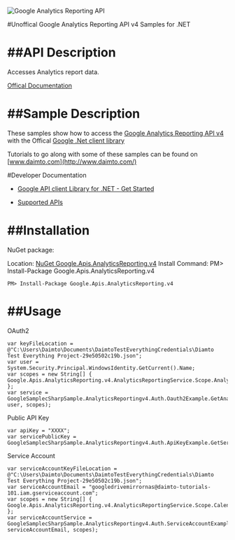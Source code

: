 ﻿![Google Analytics Reporting API](http://www.google.com/images/icons/product/search-32.gif)

#Unoffical Google Analytics Reporting API v4 Samples for .NET  

##API Description
=============

Accesses Analytics report data.

[Offical Documentation](https://developers.google.com/analytics/devguides/reporting/core/v4/)

##Sample Description
=============

These samples show how to access the [Google Analytics Reporting API v4](https://developers.google.com/analytics/devguides/reporting/core/v4/) with the Offical [Google .Net client library](https://github.com/google/google-api-dotnet-client)

Tutorials to go along with some of these samples can be found on [www.daimto.com](http://www.daimto.com/)

#Developer Documentation

* [Google API client Library for .NET - Get Started](https://developers.google.com/api-client-library/dotnet/get_started)

* [Supported APIs](https://developers.google.com/api-client-library/dotnet/apis/)

##Installation
=================================

NuGet package:

Location: [NuGet Google.Apis.AnalyticsReporting.v4](https://www.nuget.org/packages/Google.Apis.AnalyticsReporting.v4)
Install Command: PM>  Install-Package Google.Apis.AnalyticsReporting.v4

```
PM> Install-Package Google.Apis.AnalyticsReporting.v4
```

##Usage
=================================

OAuth2
```
var keyFileLocation = @"C:\Users\Daimto\Documents\DaimtoTestEverythingCredentials\Diamto Test Everything Project-29e50502c19b.json";
var user = System.Security.Principal.WindowsIdentity.GetCurrent().Name;
var scopes = new String[] { Google.Apis.AnalyticsReporting.v4.AnalyticsReportingService.Scope.AnalyticsReportingReadonly };
var service = GoogleSamplecSharpSample.AnalyticsReportingv4.Auth.Oauth2Example.GetAnalyticsReportingService(keyFileLocation, user, scopes);
```
Public API Key
```
var apiKey = "XXXX";
var servicePublicKey = GoogleSamplecSharpSample.AnalyticsReportingv4.Auth.ApiKeyExample.GetService(apiKey);
```
Service Account
```
var serviceAccountKeyFileLocation = @"C:\Users\Daimto\Documents\DaimtoTestEverythingCredentials\Diamto Test Everything Project-29e50502c19b.json";
var serviceAccountEmail = "googledrivemirrornas@daimto-tutorials-101.iam.gserviceaccount.com";
var scopes = new String[] { Google.Apis.AnalyticsReporting.v4.AnalyticsReportingService.Scope.Calendar };            
var serviceAccountService = GoogleSamplecSharpSample.AnalyticsReportingv4.Auth.ServiceAccountExample.AuthenticateServiceAccount(serviceAccountKeyFileLocation, serviceAccountEmail, scopes);
```
